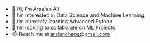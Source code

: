 - 👋 Hi, I’m Arsalan Ali
- 👀 I’m interested in Data Science and Machine Learning
- 🌱 I’m currently learning Advanced Python
- 💞️ I’m looking to collaborate on ML Projects
- 📫 Reach me at arslanchaos@gmail.com

<!---
ArslanKAS/ArslanKAS is a ✨ special ✨ repository because its `README.md` (this file) appears on your GitHub profile.
You can click the Preview link to take a look at your changes.
--->
